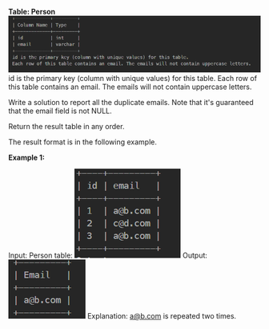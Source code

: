 **Table: Person**
![alt text](image.png)
id is the primary key (column with unique values) for this table.
Each row of this table contains an email. The emails will not contain uppercase letters.
 

Write a solution to report all the duplicate emails. Note that it's guaranteed that the email field is not NULL.

Return the result table in any order.

The result format is in the following example.

 

**Example 1:**

Input: 
Person table:
![alt text](image-1.png)
Output: 
![alt text](image-2.png)
Explanation: a@b.com is repeated two times.
